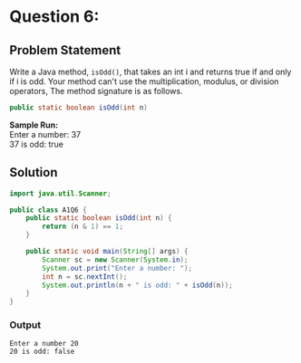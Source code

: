 # Question 6:   

## Problem Statement    
Write a Java method, `isOdd()`, that takes an int i and returns true if and only if i is odd. Your method can't use the multiplication, modulus, or division operators, The method signature is as follows. 
 
```java
public static boolean isOdd(int n) 
```
__Sample Run:__ <br>
Enter a number: 37 <br>
37 is odd: true 

## Solution
```java
import java.util.Scanner;

public class A1Q6 {
    public static boolean isOdd(int n) {
        return (n & 1) == 1;
    }

    public static void main(String[] args) {
        Scanner sc = new Scanner(System.in);
        System.out.print("Enter a number: ");
        int n = sc.nextInt();
        System.out.println(n + " is odd: " + isOdd(n));
    }
}
```

### Output
```
Enter a number 20
20 is odd: false 
```
